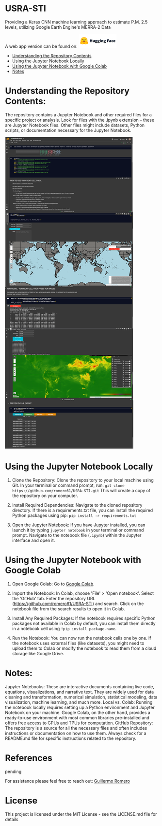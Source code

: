 # USRA-STI
Providing a Keras CNN machine learning approach to estimate P.M. 2.5 levels, utilizing Google Earth Engine's MERRA-2 Data

A web app version can be found on: 
<a href="https://huggingface.co/spaces/romero61/USRA-STI"><img src="https://raw.githubusercontent.com/romero61/romero61.github.io/main/img/hf-logo.png" alt="HF Logo" style="width: 125px;" /></a>

- [Understanding the Repository Contents](#understanding-the-repository-contents)
- [Using the Jupyter Notebook Locally](#using-the-jupyter-notebook-locally)
- [Using the Jupyter Notebook with Google Colab](#using-the-jupyter-notebook-with-google-colab)
- [Notes](#notes)


# Understanding the Repository Contents:

The repository contains a Jupyter Notebook and other required files for a specific project or analysis.
Look for files with the .ipynb extension – these are Jupyter Notebook files.
Other files might include datasets, Python scripts, or documentation necessary for the Jupyter Notebook.

![](notebook.png)




# Using the Jupyter Notebook Locally
1. Clone the Repository:
Clone the repository to your local machine using Git. In your terminal or command prompt, run:
`git clone https://github.com/romero61/USRA-STI.git`
This will create a copy of the repository on your computer.

2. Install Required Dependencies:
Navigate to the cloned repository directory.
If there is a requirements.txt file, you can install the required Python packages using pip:
`pip install -r requirements.txt`

3. Open the Jupyter Notebook:
If you have Jupyter installed, you can launch it by typing `jupyter notebook` in your terminal or command prompt.
Navigate to the notebook file (`.ipynb`) within the Jupyter interface and open it.

# Using the Jupyter Notebook with Google Colab
1. Open Google Colab:
Go to [Google Colab](https://colab.research.google.com/).

2. Import the Notebook:
In Colab, choose 'File' > 'Open notebook'.
Select the 'GitHub' tab.
Enter the repository URL (https://github.com/romero61/USRA-STI) and search.
Click on the notebook file from the search results to open it in Colab.

3. Install Any Required Packages:
If the notebook requires specific Python packages not available in Colab by default, you can install them directly in a notebook cell using `!pip install package-name`.

4. Run the Notebook:
You can now run the notebook cells one by one.
If the notebook uses external files (like datasets), you might need to upload them to Colab or modify the notebook to read them from a cloud storage like Google Drive.

# Notes:
Jupyter Notebooks: These are interactive documents containing live code, equations, visualizations, and narrative text. They are widely used for data cleaning and transformation, numerical simulation, statistical modeling, data visualization, machine learning, and much more.
Local vs. Colab: Running the notebook locally requires setting up a Python environment and Jupyter Notebook on your machine. Google Colab, on the other hand, provides a ready-to-use environment with most common libraries pre-installed and offers free access to GPUs and TPUs for computation.
GitHub Repository: The repository is a source for all the necessary files and often includes instructions or documentation on how to use them. Always check for a README.md file for specific instructions related to the repository.

# References
pending

For assistance please feel free to reach out: [Guillermo Romero](https://github.com/romero61)

# License
This project is licensed under the MIT License - see the LICENSE.md file for details
